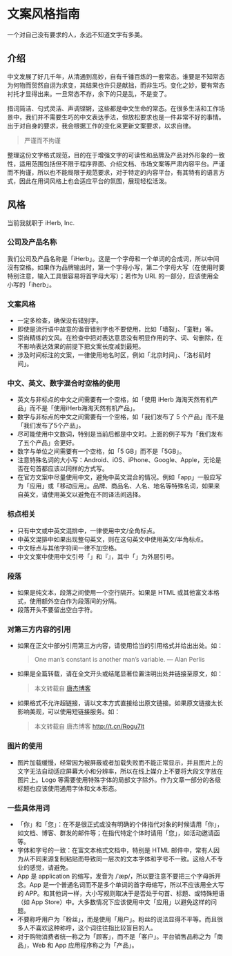 # 文案风格指南

一个对自己没有要求的人，永远不知道文字有多美。

## 介绍

中文发展了好几千年，从清通到高妙，自有千锤百炼的一套常态。谁要是不知常态为何物而贸然自诩为求变，其结果也许只是献拙，而非生巧。变化之妙，要有常态衬托才显得出来。一旦常态不存，余下的只是乱，不是变了。

措词简洁、句式灵活、声调铿锵，这些都是中文生命的常态。在很多生活和工作场景中，我们并不需要生巧的中文表达手法，但放松要求也是一件非常不好的事情。出于对自身的要求，我会根据工作的变化来更新文案要求，以求自律。

> 严谨而不拘谨

整理这份文字格式规范，目的在于增强文字的可读性和品牌及产品对外形象的一致性，适用范围包括但不限于程序界面、介绍文档、市场文案等严肃内容平台。严谨而不拘谨，所以也不能局限于规范要求，对于特定的内容平台，有其特有的语言方式，因此在用词风格上也会适应平台的氛围，展现轻松活泼。

## 风格

当前我就职于 iHerb, Inc.

### 公司及产品名称

我们公司及产品名称是「iHerb」。这是一个字母和一个单词的合成词，所以中间沒有空格。如果作为品牌输出时，第一个字母小写，第二个字母大写（在使用时要特别注意，输入工具很容易将首字母大写）；若作为 URL 的一部分，应该使用全小写的「iherb」。

### 文案风格
* 一定多检查，确保没有错别字。
* 即使是流行语中故意的谐音错别字也不要使用，比如「墙裂」、「童鞋」等。
* 崇尚精练的文风。在检查中把对表达意思没有明显作用的字、词、句删除，在不影响表达效果的前提下把文案长度减到最短。
* 涉及时间标注的文案，一律使用地名时区，例如「北京时间」、「洛杉矶时间」。

### 中文、英文、数字混合时空格的使用

* 英文与非标点的中文之间需要有一个空格，如「使用 iHerb 海淘天然有机产品」而不是「使用iHerb海淘天然有机产品」。
* 数字与非标点的中文之间需要有一个空格，如「我们发布了 5 个产品」而不是「我们发布了5个产品」。
* 尽可能使用中文数词，特别是当前后都是中文时。上面的例子写为「我们发布了五个产品」会更好。
* 数字与单位之间需要有一个空格，如「5 GB」而不是「5GB」。
* 注意特殊名词的大小写：Android、iOS、iPhone、Google、Apple，无论是否在句首都应该以同样的方式写。
* 在官方文案中尽量使用中文，避免中英文混合的情况。例如「app」一般应写为「应用」或「移动应用」。品牌、商品名、人名、地名等特殊名词，如果来自英文，请使用英文以避免在不同译法间选择。

### 标点相关

* 只有中文或中英文混排中，一律使用中文/全角标点。
* 中英文混排中如果出现整句英文，则在这句英文中使用英文/半角标点。
* 中文标点与其他字符间一律不加空格。
* 中文文案中使用中文引号「」和『』，其中「」为外层引号。

### 段落

* 如果是纯文本，段落之间使用一个空行隔开。如果是 HTML 或其他富文本格式，使用额外空白作为段落间的分隔。
* 段落开头不要留出空白字符。

### 对第三方内容的引用

* 如果在正文中部分引用第三方内容，请使用恰当的引用格式并给出出处。如：
    > One man’s constant is another man’s variable. — Alan Perlis

* 如果是全篇转载，请在全文开头或结尾显著位置注明出处并链接至原文，如：
    > 本文转载自 [唐杰博客](https://tangjie.me/blog/197.html)

* 如果格式不允许超链接，请以文本方式直接给出原文链接。如果原文链接太长影响美观，可以使用短链接服务。如：
    > 本文转载自 唐杰博客 http://t.cn/Rogu7lt

### 图片的使用

* 图片加载缓慢，经常因为被屏蔽或者加载失败而不能正常显示，并且图片上的文字无法自动适应屏幕大小和分辨率，所以在线上媒介上不要将大段文字放在图片上。Logo 等需要使用特殊字体的局部文字除外。作为文章一部分的各级标题也应该使用通用字体和文本形态。

### 一些具体用词

* 「你」和「您」：在不是很正式或没有明确的个体指代对象的时候请用「你」，如文档、博客、群发的邮件等；在指代特定个体时请用「您」，如活动邀请函等。
* 字体和字号的一致：在富文本格式文档中，特别是 HTML 邮件中，常有人因为从不同来源复制粘贴而导致同一层次的文本字体和字号不一致。这给人不专业的感觉，请避免。
* App 是 application 的缩写，发音为 /ˈæp/，所以要注意不要把三个字母拆开念。App 是一个普通名词而不是多个单词的首字母缩写，所以不应该用全大写的 APP。和其他词一样，大小写规则取决于是否处于句首、标题、或特殊短语（如 App Store）中。大多数情况下应该使用中文「应用」以避免这样的问题。
* 不要称呼用户为「粉丝」，而是使用「用户」。粉丝的说法显得不平等。而且很多人不喜欢这种称呼，这个词往往指比较盲目的人。
* 对于购物消费者统一称之为「顾客」，而不是「客户」。平台销售品称之为「商品」，Web 和 App 应用程序称之为「产品」。